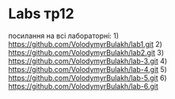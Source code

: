 # Labs тр12
посилання на всі лабораторні:
1)
https://github.com/VolodymyrBulakh/lab1.git
2)
https://github.com/VolodymyrBulakh/lab2.git
3)
https://github.com/VolodymyrBulakh/lab-3.git
4)
https://github.com/VolodymyrBulakh/lab-4.git
5)
https://github.com/VolodymyrBulakh/lab-5.git
6)
https://github.com/VolodymyrBulakh/lab-6.git
